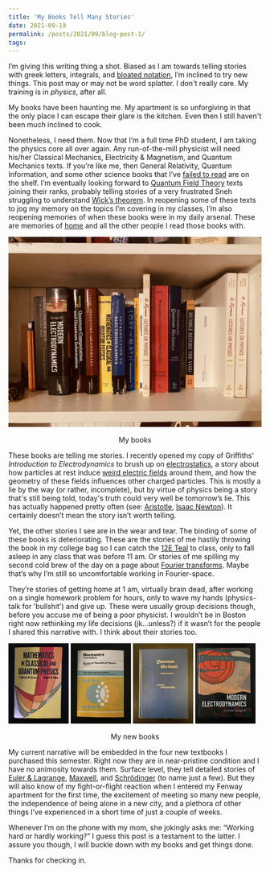 ```yaml
---
title: 'My Books Tell Many Stories'
date: 2021-09-19
permalink: /posts/2021/09/blog-post-1/
tags:
---
```


I’m giving this writing thing a shot.  Biased as I am towards telling stories with greek letters, integrals, and [bloated notation](/images/meme.png), I’m inclined to try new things. This post may or may not be word splatter.  I don't really care.  My training is in *physics*, after all.

My books have been haunting me.  My apartment is so unforgiving in that the only place I can escape their glare is the kitchen.  Even then I still haven't been much inclined to cook.

Nonetheless, I need them. Now that I’m a full time PhD student, I am taking the physics core all over again.  Any run-of-the-mill physicist will need his/her Classical Mechanics, Electricity & Magnetism, and Quantum Mechanics texts.  If you’re like me, then General Relativity, Quantum Information, and some other science books that I’ve [failed to read](https://www.amazon.com/Gödel-Escher-Bach-Eternal-Golden/dp/0465026567) are on the shelf.  I’m eventually looking forward to [Quantum Field Theory](https://en.wikipedia.org/wiki/Standard_Model) texts joining their ranks, probably telling stories of a very frustrated Sneh struggling to understand [Wick’s theorem](https://en.wikipedia.org/wiki/Wick%27s_theorem).  In reopening some of these texts to jog my memory on the topics I’m covering in my classes, I’m also reopening memories of when these books were in my daily arsenal.  These are memories of [home](https://goo.gl/maps/PGtSgCTFF5CxJv4v6) and all the other people I read those books with.

![Bookshelf](/images/books.jpg)
<p align="center">
  My books
</p>

These books are telling me stories.  I recently opened my copy of Griffiths' *Introduction to Electrodynamics* to brush up on [electrostatics](https://en.wikipedia.org/wiki/Electrostatics), a story about how particles at rest induce [weird electric fields](https://phet.colorado.edu/sims/html/charges-and-fields/latest/charges-and-fields_en.html) around them, and how the geometry of these fields influences other charged particles.  This is mostly a lie by the way (or rather, incomplete), but by virtue of physics being a story that's still being told, today's truth could very well be tomorrow’s lie. This has actually happened pretty often (see: [Aristotle](https://en.wikipedia.org/wiki/Aristotle), [Isaac Newton](https://en.wikipedia.org/wiki/Isaac_Newton)). It certainly doesn’t mean the story isn’t worth telling.

Yet, the other stories I see are in the wear and tear.  The binding of some of these books is deteriorating.  These are the stories of me hastily throwing the book in my college bag so I can catch the [12E Teal](https://mtd.org/media/3517/12-teal-weekday.png?anchor=center&mode=crop&rnd=132721317450000000) to class, only to fall asleep in any class that was before 11 am.  Or stories of me spilling my second cold brew of the day on a page about [Fourier transforms](https://www.youtube.com/watch?v=spUNpyF58BY).  Maybe that’s why I’m still so uncomfortable working in Fourier-space.  

They’re stories of getting home at 1 am, virtually brain dead, after working on a single homework problem for hours, only to wave my hands (physics-talk for 'bullshit') and give up.  These were usually group decisions though, before you accuse me of being a poor physicist.  I wouldn’t be in Boston right now rethinking my life decisions (jk...unless?) if it wasn’t for the people I shared this narrative with. I think about their stories too.

<p float="left">
  <img src="/images/book1.JPG" width="120" />
  <img src="/images/book2.JPG" width="120" />
  <img src="/images/book3.jpg" width="120" />
  <img src="/images/book4.jpg" width="120" />
</p>
<p align="center">
  My new books
</p>

My current narrative will be embedded in the four new textbooks I purchased this semester.  Right now they are in near-pristine condition and I have no animosity towards them.  Surface level, they tell detailed stories of [Euler & Lagrange](https://en.wikipedia.org/wiki/Euler–Lagrange_equation), [Maxwell](https://en.wikipedia.org/wiki/Maxwell%27s_equations), and [Schrödinger](https://en.wikipedia.org/wiki/Schrödinger_equation) (to name just a few). But they will also know of my fight-or-flight reaction when I entered my Fenway apartment for the first time, the excitement of meeting so many new people, the independence of being alone in a new city, and a plethora of other things I’ve experienced in a short time of just a couple of weeks.

Whenever I’m on the phone with my mom, she jokingly asks me: “Working hard or hardly working?”  I guess this post is a testament to the latter.  I assure you though, I will buckle down with my books and get things done.  

Thanks for checking in.
